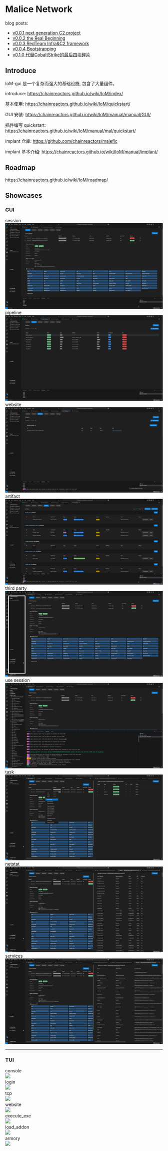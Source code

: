 # Malice Network

blog posts:

- [v0.0.1 next generation C2 project](https://chainreactors.github.io/wiki/blog/2024/08/16/%E4%B8%80%E4%B8%8B%E4%BB%A3c2%E8%AE%A1%E5%88%92-----internal-of-malice/)
- [v0.0.2 the Real Beginning](https://chainreactors.github.io/wiki/blog/2024/09/23/IoM_v0.0.2/)
- [v0.0.3 RedTeam Infra&C2 framework](https://chainreactors.github.io/wiki/blog/2024/11/20/IoM_v0.0.3/)
- [v0.0.4 Bootstrapping](https://chainreactors.github.io/wiki/blog/2025/01/02/IoM_v0.0.4/)
- [v0.1.0 代替CobaltStrike的最后四块碎片](https://chainreactors.github.io/wiki/blog/2025/04/14/IoM_v0.1.0/)

## Introduce

IoM-gui 是一个复杂而强大的基础设施, 包含了大量组件。 

introduce: https://chainreactors.github.io/wiki/IoM/index/

基本使用: https://chainreactors.github.io/wiki/IoM/quickstart/

GUI 安装: https://chainreactors.github.io/wiki/IoM/manual/manual/GUI/

插件编写 quickstart: https://chainreactors.github.io/wiki/IoM/manual/mal/quickstart/

implant 仓库: https://github.com/chainreactors/malefic

implant 基本介绍: https://chainreactors.github.io/wiki/IoM/manual/implant/

## Roadmap

https://chainreactors.github.io/wiki/IoM/roadmap/

## Showcases

### GUI
<summary>session</summary>
<img src="https://github.com/chainreactors/wiki/blob/master/docs/IoM/assets/session_gui.jpg"/>

<summary>pipeline</summary>
<img src="https://github.com/chainreactors/wiki/blob/master/docs/IoM/assets/pipeline_gui.png"/>

<summary>website</summary>
<img src="https://github.com/chainreactors/wiki/blob/master/docs/IoM/assets/website_gui.png"/>

<summary>artifact</summary>
<img src="https://github.com/chainreactors/wiki/blob/master/docs/IoM/assets/artifact_gui.png"/>

<summary>third party</summary>
<img src="https://github.com/chainreactors/wiki/blob/master/docs/IoM/assets/third_party_gui.png"/>

<summary>use session</summary>
<img src="https://github.com/chainreactors/wiki/blob/master/docs/IoM/assets/use_session_gui.png"/>

<summary>task</summary>
<img src="https://github.com/chainreactors/wiki/blob/master/docs/IoM/assets/task_gui.png"/>

<summary>netstat</summary>
<img src="https://github.com/chainreactors/wiki/blob/master/docs/IoM/assets/netstat_gui.png"/>

<summary>services</summary>
<img src="https://github.com/chainreactors/wiki/blob/master/docs/IoM/assets/services_gui.png"/>

------

### TUI

<summary>console</summary>
<img src="https://github.com/chainreactors/wiki/blob/master/docs/IoM/assets/completion.gif"/>

<summary>login</summary>
<img src="https://github.com/chainreactors/wiki/blob/master/docs/IoM/assets/login.gif"/>

<summary>tcp</summary>
<img src="https://github.com/chainreactors/wiki/blob/master/docs/IoM/assets/tcp.gif"/>

<summary>website</summary>
<img src="https://github.com/chainreactors/wiki/blob/master/docs/IoM/assets/website.gif"/>

<summary>execute_exe</summary>
<img src="https://github.com/chainreactors/wiki/blob/master/docs/IoM/assets/execute_exe.gif"/>

<summary>load_addon</summary>
<img src="https://github.com/chainreactors/wiki/blob/master/docs/IoM/assets/load_addon.gif"/>

<summary>armory</summary>
<img src="https://github.com/chainreactors/wiki/blob/master/docs/IoM/assets/armory.gif"/>

